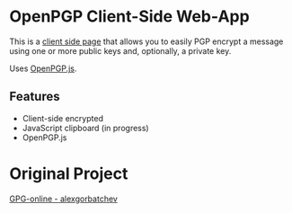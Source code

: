 # OpenPGP Client-Side Web-App
This is a <a href="http://alexgorbatchev.github.io/gpg-online/">client side page</a> that allows you to easily PGP encrypt a message using one or more public keys and, optionally, a private key.

Uses <a href="https://github.com/openpgpjs/openpgpjs">OpenPGP.js</a>.

## Features
- Client-side encrypted 
- JavaScript clipboard (in progress)
- OpenPGP.js

# Original Project
 <a href="http://alexgorbatchev.github.io/gpg-online/">GPG-online - alexgorbatchev</a>